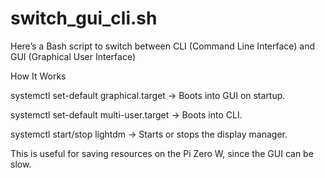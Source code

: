 # switch_gui_cli.sh
Here’s a Bash script to switch between CLI (Command Line Interface) and GUI (Graphical User Interface)

How It Works

systemctl set-default graphical.target → Boots into GUI on startup.

systemctl set-default multi-user.target → Boots into CLI.

systemctl start/stop lightdm → Starts or stops the display manager.

This is useful for saving resources on the Pi Zero W, since the GUI can be slow.

